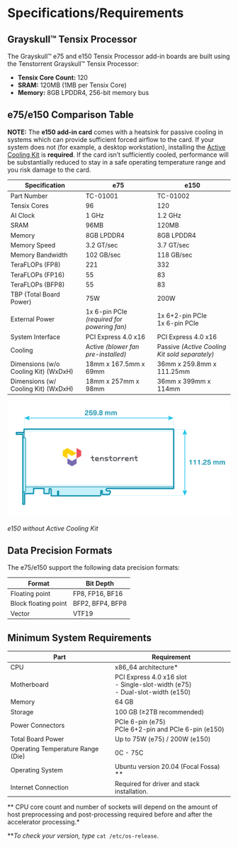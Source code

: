 # Specifications/Requirements

## Grayskull™ Tensix Processor

The Grayskull™ e75 and e150 Tensix Processor add-in boards are built using the Tenstorrent Grayskull™ Tensix Processor:

- **Tensix Core Count:** 120
- **SRAM:** 120MB (1MB per Tensix Core)
- **Memory:** 8GB LPDDR4, 256-bit memory bus

## e75/e150 Comparison Table

**NOTE:** The **e150 add-in card** comes with a heatsink for passive cooling in systems which can provide sufficient forced airflow to the card. If your system does not (for example, a desktop workstation), installing the [Active Cooling Kit](../ack.md) is **required**. If the card isn’t sufficiently cooled, performance will be substantially reduced to stay in a safe operating temperature range and you risk damage to the card.

| Specification                        | e75                                         | e150                                           |
| ------------------------------------ | ------------------------------------------- | ---------------------------------------------- |
| Part Number                          | TC-01001                                    | TC-01002                                       |
| Tensix Cores                         | 96                                          | 120                                            |
| AI Clock                             | 1 GHz                                       | 1.2 GHz                                        |
| SRAM                                 | 96MB                                        | 120MB                                          |
| Memory                               | 8GB LPDDR4                                  | 8GB LPDDR4                                     |
| Memory Speed                         | 3.2 GT/sec                                  | 3.7 GT/sec                                     |
| Memory Bandwidth                     | 102 GB/sec                                  | 118 GB/sec                                     |
| TeraFLOPs (FP8)                      | 221                                         | 332                                            |
| TeraFLOPs (FP16)                     | 55                                          | 83                                             |
| TeraFLOPs (BFP8)                     | 55                                          | 83                                             |
| TBP (Total Board Power)              | 75W                                         | 200W                                           |
| External Power                       | 1x 6-pin PCIe *(required for powering fan)* | 1x 6+2-pin PCIe<br />1x 6-pin PCIe             |
| System Interface                     | PCI Express 4.0 x16                         | PCI Express 4.0 x16                            |
| Cooling                              | Active *(blower fan pre-installed)*         | Passive *(Active Cooling Kit sold separately)* |
| Dimensions (w/o Cooling Kit) (WxDxH) | 18mm x 167.5mm x 69mm                       | 36mm x 259.8mm x 111.25mm                      |
| Dimensions (w/ Cooling Kit) (WxDxH)  | 18mm x 257mm x 98mm                         | 36mm x 399mm x 114mm                           |

![](./images/e150_dimensions.png)

*e150 without Active Cooling Kit*

## Data Precision Formats

The e75/e150 support the following data precision formats:

| Format               | Bit Depth        |
| -------------------- | ---------------- |
| Floating point       | FP8, FP16, BF16  |
| Block floating point | BFP2, BFP4, BFP8 |
| Vector               | VTF19            |

## Minimum System Requirements

| Part                              | Requirement                                                  |
| --------------------------------- | ------------------------------------------------------------ |
| CPU                               | x86_64 architecture*                                         |
| Motherboard                       | PCI Express 4.0 x16 slot<br />- Single-slot-width (e75)<br />- Dual-slot-width (e150) |
| Memory                            | 64 GB                                                        |
| Storage                           | 100 GB (≥2TB recommended)                                    |
| Power Connectors                  | PCIe 6-pin (e75)<br />PCIe 6+2-pin and PCIe 6-pin (e150)     |
| Total Board Power                 | Up to 75W (e75) / 200W (e150)                                |
| Operating Temperature Range (Die) | 0C - 75C                                                     |
| Operating System                  | Ubuntu version 20.04 (Focal Fossa) **                        |
| Internet Connection               | Required for driver and stack installation.                  |

** CPU core count and number of sockets will depend on the amount of host preprocessing and post-processing required before and after the accelerator processing.*

***To check your version, type* `cat /etc/os-release`.

